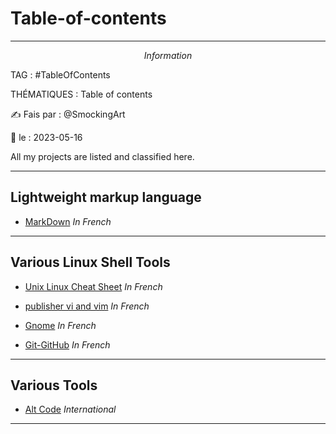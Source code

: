 # Table-of-contents
---
$$Information$$

TAG :  #TableOfContents

THÉMATIQUES : Table of contents

✍ Fais par : @SmockingArt 

🧭 le : 2023-05-16 

All my projects are listed and classified here.

---

## Lightweight markup language

- [MarkDown](https://github.com/SmockingArt/MarkDown) *In French*

---

## Various Linux Shell Tools 

- [Unix Linux Cheat Sheet](https://github.com/SmockingArt/UnixLinuxCheatSheet) *In French*

- [publisher vi and vim](https://github.com/SmockingArt/publisher-vi) *In French*

- [Gnome](https://github.com/SmockingArt/Gnome/tree/main) *In French*

- [Git-GitHub](https://github.com/SmockingArt/Git-Github/blob/main/) *In French*

--- 

## Various Tools 

- [Alt Code](https://github.com/SmockingArt/Alt-Code) *International*

---
